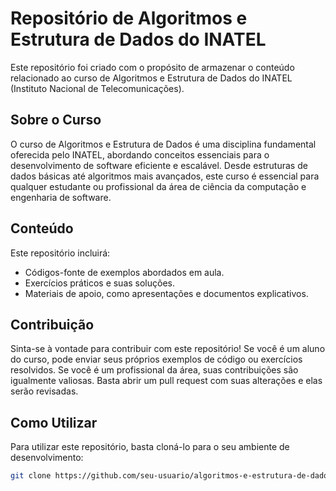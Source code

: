 # Repositório de Algoritmos e Estrutura de Dados do INATEL

Este repositório foi criado com o propósito de armazenar o conteúdo relacionado ao curso de Algoritmos e Estrutura de Dados do INATEL (Instituto Nacional de Telecomunicações).

## Sobre o Curso

O curso de Algoritmos e Estrutura de Dados é uma disciplina fundamental oferecida pelo INATEL, abordando conceitos essenciais para o desenvolvimento de software eficiente e escalável. Desde estruturas de dados básicas até algoritmos mais avançados, este curso é essencial para qualquer estudante ou profissional da área de ciência da computação e engenharia de software.

## Conteúdo

Este repositório incluirá:

- Códigos-fonte de exemplos abordados em aula.
- Exercícios práticos e suas soluções.
- Materiais de apoio, como apresentações e documentos explicativos.

## Contribuição

Sinta-se à vontade para contribuir com este repositório! Se você é um aluno do curso, pode enviar seus próprios exemplos de código ou exercícios resolvidos. Se você é um profissional da área, suas contribuições são igualmente valiosas. Basta abrir um pull request com suas alterações e elas serão revisadas.

## Como Utilizar

Para utilizar este repositório, basta cloná-lo para o seu ambiente de desenvolvimento:

```bash
git clone https://github.com/seu-usuario/algoritmos-e-estrutura-de-dados-INATEL.git

